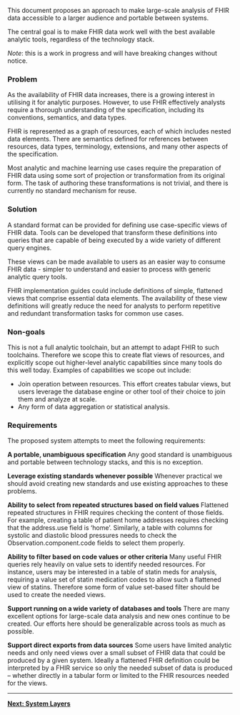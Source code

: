 This document proposes an approach to make large-scale analysis of FHIR data
accessible to a larger audience and portable between systems.

The central goal is to make FHIR data work well with the best available analytic
tools, regardless of the technology stack.

*Note*: this is a work in progress and will have breaking changes without notice.

### Problem

As the availability of FHIR data increases, there is a growing interest in
utilising it for analytic purposes. However, to use FHIR effectively analysts
require a thorough understanding of the specification, including its
conventions, semantics, and data types.

FHIR is represented as a graph of resources, each of which includes nested data
elements. There are semantics defined for references between resources, data
types, terminology, extensions, and many other aspects of the specification.

Most analytic and machine learning use cases require the preparation of FHIR
data using some sort of projection or transformation from its original form. The
task of authoring these transformations is not trivial, and there is currently
no standard mechanism for reuse.

### Solution

A standard format can be provided for defining use case-specific views of FHIR
data. Tools can be developed that transform these definitions into queries that
are capable of being executed by a wide variety of different query engines.

These views can be made available to users as an easier way to consume FHIR
data - simpler to understand and easier to process with generic analytic query
tools.

FHIR implementation guides could include definitions of simple, flattened views
that comprise essential data elements. The availability of these view
definitions will greatly reduce the need for analysts to perform repetitive and
redundant transformation tasks for common use cases.

### Non-goals

This is not a full analytic toolchain, but an attempt to adapt FHIR to such
toolchains. Therefore we scope this to create flat views of resources, and
explicitly scope out higher-level analytic capabilities since many tools do
this well today. Examples of capabilities we scope out include:

* Join operation between resources. This effort creates tabular views, but users
leverage the database engine or other tool of their choice to join them and
analyze at scale.
* Any form of data aggregation or statistical analysis.

### Requirements

The proposed system attempts to meet the following requirements:

**A portable, unambiguous specification**
Any good standard is unambiguous and portable between technology stacks,
and this is no exception.

**Leverage existing standards whenever possible**
Whenever practical we should avoid creating new standards and use existing approaches to these problems.

**Ability to select from repeated structures based on field values**
Flattened repeated structures in FHIR requires checking the content of those fields.
For example, creating a table of patient home addresses requires checking that
the address.use field is ‘home’. Similarly, a table with columns for systolic
and diastolic blood pressures needs to check the Observation.component.code fields to select them properly.

**Ability to filter based on code values or other criteria**
Many useful FHIR queries rely heavily on value sets to identify needed resources.
For instance, users may be interested in a table of statin meds for analysis,
requiring a value set of statin medication codes to allow such a flattened view
of statins. Therefore some form of value set-based filter should be used to create
the needed views.

**Support running on a wide variety of databases and tools**
There are many excellent options for large-scale data analysis and new ones
continue to be created. Our efforts here should be generalizable across tools
as much as possible.

**Support direct exports from data sources**
Some users have limited analytic needs and only need views over a small subset of
FHIR data that could be produced by a given system. Ideally a flattened FHIR definition
could be interpreted by a FHIR service so only the needed subset of data is
produced – whether directly in a tabular form or limited to the FHIR resources
needed for the views.

---

**[Next: System Layers](layers.html)**
